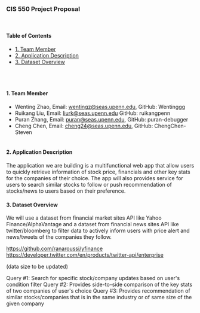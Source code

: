 ### CIS 550 Project Proposal
<br>


#### __Table of Contents__

- [1. Team Member](#1-team-member)
- [2. Application Description](#2-application-description)
- [3. Dataset Overview](#3-dataset-overview)


<br><br>




#### 1. Team Member

* Wenting Zhao, Email: wentingz@seas.upenn.edu, GitHub: Wentinggg  <br>
* Ruikang Liu, Email: liurk@seas.upenn.edu  GitHub: ruikangpenn  <br>
* Puran Zhang, Email: puran@seas.upenn.edu, GitHub: puran-debugger  <br>
* Cheng Chen, Email: cheng24@seas.upenn.edu, GitHub: ChengChen-Steven  <br><br>

#### 2. Application Description
The application we are building is a multifunctional web app that allow users to quickly retrieve information of stock price, financials and other key stats for the companies of their choice. The app will also provides service for users to search similar stocks to follow or push recommendation of stocks/news to users based on their preference.


#### 3. Dataset Overview
We will use a dataset from financial market sites API like Yahoo Finance/AlphaVantage and a dataset from financial news sites API like twitter/bloomberg to filter data to actively inform users with price alert and news/tweets of the companies they follow.

https://github.com/ranaroussi/yfinance
https://developer.twitter.com/en/products/twitter-api/enterprise

(data size to be updated)

Query #1: Search for specific stock/company updates based on user's condition filter
Query #2: Provides side-to-side comparison of the key stats of two companies of user's choice
Query #3: Provides recommendation of similar stocks/companies that is in the same industry or of same size of the given company


